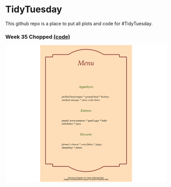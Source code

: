 # TidyTuesday

This github repo is a place to put all plots and code for #TidyTuesday. 

### Week 35 Chopped [(code)](https://github.com/kayleahaynes/TidyTuesday/blob/master/R/Week35_chopped.R)

![./plots/chopped.png](https://github.com/kayleahaynes/TidyTuesday/blob/master/plots/Week35_chopped.png)
